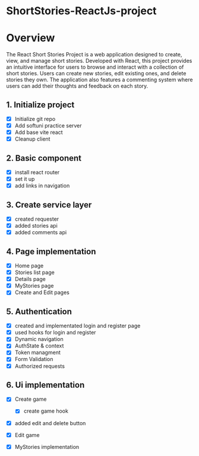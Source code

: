 # ShortStories-ReactJs-project
# Overview
The React Short Stories Project is a web application designed to create, view, and manage short stories. Developed with React, this project provides an intuitive interface for users to browse and interact with a collection of short stories. Users can create new stories, edit existing ones, and delete stories they own. The application also features a commenting system where users can add their thoughts and feedback on each story.

## 1. Initialize project

- [x] Initialize git repo
- [x] Add softuni practice server
- [x] Add base vite react
- [x] Cleanup client

## 2. Basic component

- [x] install react router
- [x] set it up
- [x] add links in navigation

## 3. Create service layer

- [x] created requester
- [x] added stories api
- [x] added comments api

## 4. Page implementation

- [x] Home page
- [x] Stories list page
- [x] Details page
- [x] MyStories page
- [x] Create and Edit pages 

## 5. Authentication

- [x] created and implementated login and register page
- [x] used hooks for login and register
- [x] Dynamic navigation
- [x] AuthState & context
- [x] Token managment
- [x] Form Validation
- [x] Authorized requests

## 6. Ui implementation
- [x] Create game
  - [x]  create game hook
- [x] added edit and delete button
- [x] Edit game
- [x] MyStories implementation
  
